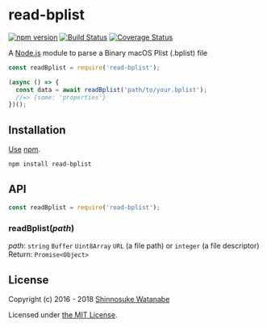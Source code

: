 # read-bplist

[![npm version](https://img.shields.io/npm/v/read-bplist.svg)](https://www.npmjs.com/package/read-bplist)
[![Build Status](https://travis-ci.org/shinnn/read-bplist.svg?branch=master)](https://travis-ci.org/shinnn/read-bplist)
[![Coverage Status](https://img.shields.io/coveralls/shinnn/read-bplist.svg)](https://coveralls.io/github/shinnn/read-bplist?branch=master)

A [Node.js](https://nodejs.org/) module to parse a Binary macOS Plist (.bplist) file

```javascript
const readBplist = require('read-bplist');

(async () => {
  const data = await readBplist('path/to/your.bplist');
  //=> {some: 'properties'}
})();
```

## Installation

[Use](https://docs.npmjs.com/cli/install) [npm](https://docs.npmjs.com/getting-started/what-is-npm).

```
npm install read-bplist
```

## API

```javascript
const readBplist = require('read-bplist');
```

### readBplist(*path*)

*path*: `string` `Buffer` `Uint8Array` `URL` (a file path) or `integer` (a file descriptor)
Return: `Promise<Object>`

## License

Copyright (c) 2016 - 2018 [Shinnosuke Watanabe](https://github.com/shinnn)

Licensed under [the MIT License](./LICENSE).
